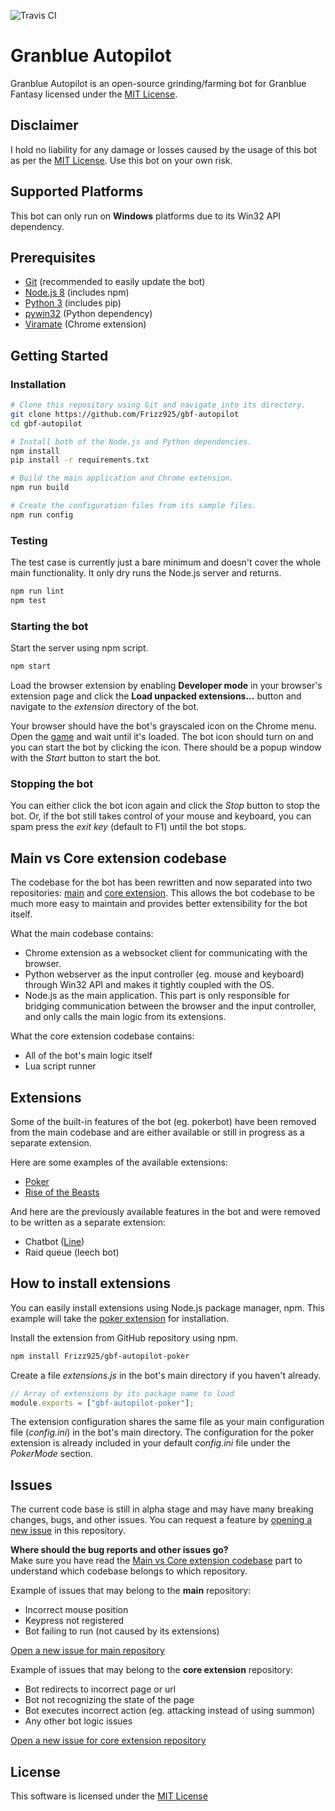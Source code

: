 ![Travis CI](https://travis-ci.org/Frizz925/gbf-autopilot.svg?branch=master)

# Granblue Autopilot
Granblue Autopilot is an open-source grinding/farming bot for Granblue Fantasy licensed under the [MIT License](LICENSE).

## Disclaimer
I hold no liability for any damage or losses caused by the usage of this bot as per the [MIT License](LICENSE). Use this bot on your own risk.

## Supported Platforms
This bot can only run on **Windows** platforms due to its Win32 API dependency.

## Prerequisites
- [Git](https://git-scm.com/) (recommended to easily update the bot)
- [Node.js 8](https://nodejs.org/) (includes npm)
- [Python 3](https://www.python.org/downloads/) (includes pip)
- [pywin32](https://sourceforge.net/projects/pywin32/files/pywin32/) (Python dependency)
- [Viramate](https://chrome.google.com/webstore/detail/viramate/fgpokpknehglcioijejfeebigdnbnokj) (Chrome extension)

## Getting Started
### Installation
```sh
# Clone this repository using Git and navigate into its directory.
git clone https://github.com/Frizz925/gbf-autopilot
cd gbf-autopilot

# Install both of the Node.js and Python dependencies.
npm install
pip install -r requirements.txt

# Build the main application and Chrome extension.
npm run build

# Create the configuration files from its sample files.
npm run config
```

### Testing
The test case is currently just a bare minimum and doesn't cover the whole main functionality. It only dry runs the Node.js server and returns.
```sh
npm run lint
npm test
```

### Starting the bot
Start the server using npm script.
```sh
npm start
```

Load the browser extension by enabling **Developer mode** in your browser's extension page and click the **Load unpacked extensions...** button and navigate to the *extension* directory of the bot.

Your browser should have the bot's grayscaled icon on the Chrome menu. Open the [game](http://game.granbluefantasy.jp/) and wait until it's loaded. The bot icon should turn on and you can start the bot by clicking the icon. There should be a popup window with the *Start* button to start the bot.

### Stopping the bot
You can either click the bot icon again and click the *Stop* button to stop the bot. Or, if the bot still takes control of your mouse and keyboard, you can spam press the *exit key* (default to F1) until the bot stops.

## Main vs Core extension codebase
The codebase for the bot has been rewritten and now separated into two repositories: [main](https://github.com/Frizz925/gbf-autopilot) and [core extension](https://github.com/Frizz925/gbf-autopilot-core). This allows the bot codebase to be much more easy to maintain and provides better extensibility for the bot itself.

What the main codebase contains:
- Chrome extension as a websocket client for communicating with the browser.
- Python webserver as the input controller (eg. mouse and keyboard) through Win32 API and makes it tightly coupled with the OS.
- Node.js as the main application. This part is only responsible for bridging communication between the browser and the input controller, and only calls the main logic from its extensions.

What the core extension codebase contains:
- All of the bot's main logic itself
- Lua script runner

## Extensions
Some of the built-in features of the bot (eg. pokerbot) have been removed from the main codebase and are either available or still in progress as a separate extension.

Here are some examples of the available extensions:
- [Poker](https://github.com/Frizz925/gbf-autopilot-poker)
- [Rise of the Beasts](https://github.com/Frizz925/gbf-autopilot-rotb)

And here are the previously available features in the bot and were removed to be written as a separate extension:
- Chatbot ([Line](https://line.me/))
- Raid queue (leech bot)

## How to install extensions
You can easily install extensions using Node.js package manager, npm. This example will take the [poker extension](https://github.com/Frizz925/gbf-autopilot-poker) for installation.

Install the extension from GitHub repository using npm.
```sh
npm install Frizz925/gbf-autopilot-poker
```

Create a file *extensions.js* in the bot's main directory if you haven't already.
```js
// Array of extensions by its package name to load
module.exports = ["gbf-autopilot-poker"];
```

The extension configuration shares the same file as your main configuration file (*config.ini*) in the bot's main directory. The configuration for the poker extension is already included in your default *config.ini* file under the *PokerMode* section.

## Issues
The current code base is still in alpha stage and may have many breaking changes, bugs, and other issues. You can request a feature by [opening a new issue](https://github.com/Frizz925/gbf-autopilot/issues/new) in this repository.

**Where should the bug reports and other issues go?**  
Make sure you have read the [Main vs Core extension codebase](#Main-vs-Core-extension-codebase) part to understand which codebase belongs to which repository.

Example of issues that may belong to the **main** repository:
- Incorrect mouse position
- Keypress not registered
- Bot failing to run (not caused by its extensions)

[Open a new issue for main repository](https://github.com/Frizz925/gbf-autopilot/issues/new)

Example of issues that may belong to the **core extension** repository:
- Bot redirects to incorrect page or url
- Bot not recognizing the state of the page
- Bot executes incorrect action (eg. attacking instead of using summon)
- Any other bot logic issues

[Open a new issue for core extension repository](https://github.com/Frizz925/gbf-autopilot-core/issues/new)

## License
This software is licensed under the [MIT License](LICENSE)
